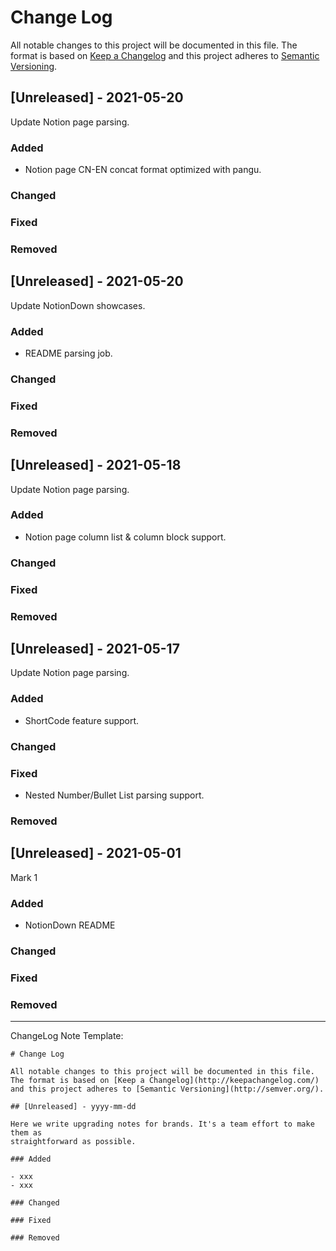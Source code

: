 # Change Log

All notable changes to this project will be documented in this file.
The format is based on [Keep a Changelog](http://keepachangelog.com/)
and this project adheres to [Semantic Versioning](http://semver.org/).


## [Unreleased] - 2021-05-20
Update Notion page parsing.

### Added
- Notion page CN-EN concat format optimized with pangu.

### Changed
### Fixed
### Removed


## [Unreleased] - 2021-05-20
Update NotionDown showcases.

### Added
- README parsing job.

### Changed
### Fixed
### Removed


## [Unreleased] - 2021-05-18
Update Notion page parsing.

### Added
- Notion page column list & column block support.

### Changed
### Fixed
### Removed


## [Unreleased] - 2021-05-17
Update Notion page parsing.

### Added
- ShortCode feature support.

### Changed
### Fixed
- Nested Number/Bullet List parsing support.

### Removed


## [Unreleased] - 2021-05-01
Mark 1

### Added
- NotionDown README

### Changed
### Fixed
### Removed

---

ChangeLog Note Template:

```plain
# Change Log

All notable changes to this project will be documented in this file.
The format is based on [Keep a Changelog](http://keepachangelog.com/)
and this project adheres to [Semantic Versioning](http://semver.org/).

## [Unreleased] - yyyy-mm-dd

Here we write upgrading notes for brands. It's a team effort to make them as
straightforward as possible.

### Added

- xxx
- xxx

### Changed

### Fixed

### Removed
```
